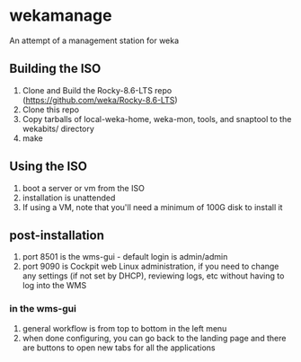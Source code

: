 

# wekamanage
An attempt of a management station for weka

## Building the ISO
1. Clone and Build the Rocky-8.6-LTS repo (https://github.com/weka/Rocky-8.6-LTS)
2. Clone this repo
3. Copy tarballs of local-weka-home, weka-mon, tools, and snaptool to the wekabits/ directory
4. make


## Using the ISO
1. boot a server or vm from the ISO
2. installation is unattended
3. If using a VM, note that you'll need a minimum of 100G disk to install it

## post-installation
1. port 8501 is the wms-gui - default login is admin/admin
2. port 9090 is Cockpit web Linux administration, if you need to change any settings (if not set by DHCP), reviewing logs, etc without having to log into the WMS

### in the wms-gui
1. general workflow is from top to bottom in the left menu
2. when done configuring, you can go back to the landing page and there are buttons to open new tabs for all the applications
